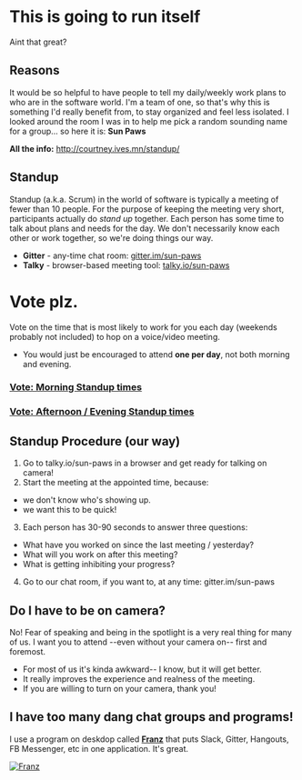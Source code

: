 # This is going to run itself
Aint that great?

## Reasons
It would be so helpful to have people to tell my daily/weekly work plans to who are in the software world. I'm a team of one, so that's why this is something I'd really benefit from, to stay organized and feel less isolated. I looked around the room I was in to help me pick a random sounding name for a group... so here it is: __Sun Paws__

__All the info:__ http://courtney.ives.mn/standup/

## Standup
Standup (a.k.a. Scrum) in the world of software is typically a meeting of fewer than 10 people. For the purpose of keeping the meeting very short, participants actually do *stand up* together. Each person has some time to talk about plans and needs for the day. We don't necessarily know each other or work together, so we're doing things our way.


- **Gitter** - any-time chat room: [gitter.im/sun-paws](http://gitter.im/sun-paws)
- **Talky** - browser-based meeting tool: [talky.io/sun-paws](http://talky.io/sun-paws)

# Vote plz.
Vote on the time that is most likely to work for you each day (weekends probably not included) to hop on a voice/video meeting.

- You would just be encouraged to attend __one per day__, not both morning and evening.

### [Vote: Morning Standup times](https://doodle.com/poll/6u9f673z2a2tdigp)

### [Vote: Afternoon / Evening Standup times](https://doodle.com/poll/zwan3g3cgrr3bp2b)

## Standup Procedure (our way)
1. Go to talky.io/sun-paws in a browser and get ready for talking on camera!
2. Start the meeting at the appointed time, because:
 - we don't know who's showing up.
 - we want this to be quick!
3. Each person has 30-90 seconds to answer three questions: 
  - What have you worked on since the last meeting / yesterday?
  - What will you work on after this meeting?
  - What is getting inhibiting your progress?
4. Go to our chat room, if you want to, at any time: gitter.im/sun-paws


##  Do I have to be on camera?
No! Fear of speaking and being in the spotlight is a very real thing for many of us. I want you to attend --even without your camera on-- first and foremost.
- For most of us it's kinda awkward-- I know, but it will get better.
- It really improves the experience and realness of the meeting.
- If you are willing to turn on your camera, thank you!

## I have too many dang chat groups and programs!
I use a program on deskdop called __[Franz](http://meetfranz.com/)__ that puts Slack, Gitter, Hangouts, FB Messenger, etc in one application. It's great.

[![Franz](https://avatars0.githubusercontent.com/u/21120259?v=3&s=200)](http://meetfranz.com/)
